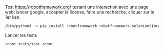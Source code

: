 Test https://robotframework.org/ testant une interaction avec une page web: lancer google, accepter la license, faire une recherche, cliquer sur le 1er lien.

```bash
/bin/python3 -m pip install robotframework robotframework-seleniumlibrary
```

Lancer les tests

```bash
robot tests/test.robot
```
